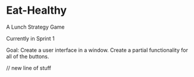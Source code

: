 # Eat-Healthy
A Lunch Strategy Game

Currently in Sprint 1

Goal: Create a user interface in a window. Create a partial functionality for all of the buttons.

// new line of stuff
